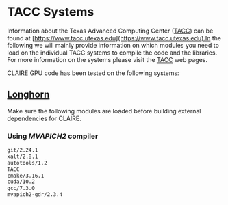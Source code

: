 # TACC Systems

Information about the Texas Advanced Computing Center ([TACC](https://www.tacc.utexas.edu)) can be found at [https://www.tacc.utexas.edu](https://www.tacc.utexas.edu).In the following we will mainly provide information on which modules you need to load on the individual TACC systems to compile the code and the libraries. For more information on the systems please visit the [TACC](https://www.tacc.utexas.edu) web pages.

CLAIRE GPU code has been tested on the following systems:


## [Longhorn](https://portal.tacc.utexas.edu/user-guides/longhorn)

Make sure the following modules are loaded before building external dependencies for CLAIRE.

### Using *MVAPICH2* compiler

```bash
git/2.24.1
xalt/2.8.1
autotools/1.2
TACC
cmake/3.16.1
cuda/10.2
gcc/7.3.0
mvapich2-gdr/2.3.4
```
